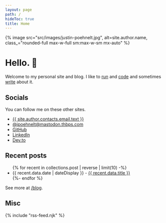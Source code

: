 ```yaml
---
layout: page
path: /
hideToc: true
title: Home
---
```


<script type="application/ld+json">
{
  "@context": "https://schema.org",
  "@type": "Person",
  "address": {
    "@type": "PostalAddress",
    "addressRegion": "CO"
  },
  "jobTitle": "Software Engineer",
  "name": "{{ site.author.name }}",
  "url": "{{ site.url.href }}"
}
</script>

{% image src="src/images/justin-poehnelt.jpg", alt=site.author.name, class_="rounded-full max-w-full sm:max-w-sm mx-auto" %}

# Hello. :wave:

Welcome to my personal site and blog. I like to <a class="tag run" href="/tag/run/">run</a> and <a class="tag code" href="/tag/code/">code</a> and sometimes <a href="/blog/">write</a> about it.

## Socials

You can follow me on these other sites.

<ul>
    <li><a href="{{ site.author.contacts.email.href }}" rel="me">{{ site.author.contacts.email.text }}</a></li>
    <li><a href="https://mastodon.thbps.com/@jpoehnelt" rel="me">@jpoehnelt@mastodon.thbps.com</a></li>
    <li><a rel="noopener noreferrer" href="https://github.com/jpoehnelt" rel="me">GitHub</a></li>
    <li><a rel="noopener noreferrer" href="https://www.linkedin.com/in/justin-poehnelt" rel="me">LinkedIn</a></li>
    <li><a rel="noopener noreferrer" href="https://dev.to/jpoehnelt" rel="me">Dev.to</a></li>

</ul>

## Recent posts

<ul>
  {% for recent in collections.post | reverse | limit(10) -%}
  <li>{{ recent.data.date | dateDisplay }} - <a href="{{ recent.url }}">{{ recent.data.title }}</a></li>
  {%- endfor %}
</ul

See more at [/blog](/blog/).

## Misc

{% include "rss-feed.njk" %}
